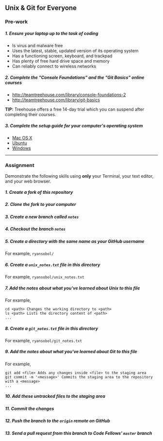 Unix & Git for Everyone
-----------------------

### Pre-work

##### 1. Ensure your laptop up to the task of coding

  - Is virus and malware free
  - Uses the latest, stable, updated version of its operating system
  - Has a functioning screen, keyboard, and trackpad
  - Has plenty of free hard drive space and memory
  - Can reliably connect to wireless networks

##### 2. Complete the "Console Foundations" and the "Git Basics" online courses

  - http://teamtreehouse.com/library/console-foundations-2
  - http://teamtreehouse.com/library/git-basics

**TIP:** Treehouse offers a free 14-day trial which you can suspend after completing their courses.

##### 3. Complete the setup guide for your computer's operating system

  - [Mac OS X](prework/mac/1_terminal.md)
  - [Ubuntu](prework/ubuntu/1_terminal.md)
  - [Windows](prework/windows/1_terminal.md)

---

### Assignment

Demonstrate the following skills using **only** your Terminal, your text editor, and your web browser.

##### 1. Create a fork of this repository

##### 2. Clone the fork to your computer

##### 3. Create a new branch called `notes`

##### 4. Checkout the branch `notes`

##### 5. Create a directory with the same name as your GitHub username

For example, `ryansobol/`

##### 6. Create a `unix_notes.txt` file in this directory

For example, `ryansobol/unix_notes.txt`

##### 7. Add the notes about what you've learned about Unix to this file

For example,

```
cd <path> Changes the working directory to <path>
ls <path> Lists the directory content of <path>
...
```

##### 8. Create a `git_notes.txt` file in this directory

For example, `ryansobol/git_notes.txt`

##### 9. Add the notes about what you've learned about Git to this file

For example,

```
git add <file> Adds any changes inside <file> to the staging area
git commit -m '<message>' Commits the staging area to the repository with a <message>
...
```

##### 10. Add these untracked files to the staging area

##### 11. Commit the changes

##### 12. Push the branch to the `origin` remote on GitHub

##### 13. Send a pull request from this branch to Code Fellows' `master` branch
